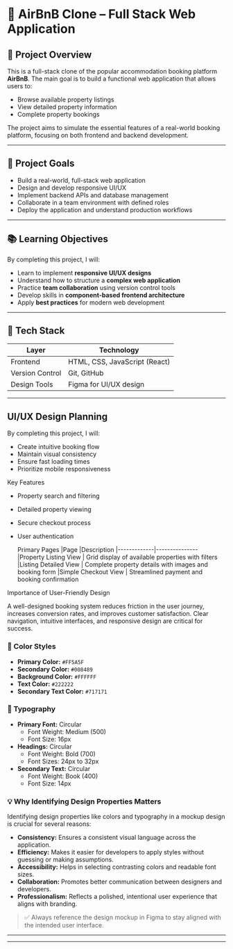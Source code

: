 # 🏡 AirBnB Clone – Full Stack Web Application

## 📌 Project Overview

This is a full-stack clone of the popular accommodation booking platform **AirBnB**. The main goal is to build a functional web application that allows users to:

- Browse available property listings  
- View detailed property information  
- Complete property bookings  

The project aims to simulate the essential features of a real-world booking platform, focusing on both frontend and backend development.

---

## 🎯 Project Goals

- Build a real-world, full-stack web application  
- Design and develop responsive UI/UX  
- Implement backend APIs and database management  
- Collaborate in a team environment with defined roles  
- Deploy the application and understand production workflows  

---

## 📚 Learning Objectives

By completing this project, I will:

- Learn to implement **responsive UI/UX designs**
- Understand how to structure a **complex web application**
- Practice **team collaboration** using version control tools
- Develop skills in **component-based frontend architecture**
- Apply **best practices** for modern web development

---

## 🧰 Tech Stack

| Layer        | Technology                          |
|--------------|-------------------------------------|
| Frontend     | HTML, CSS, JavaScript (React)       |
| Version Control | Git, GitHub                     |
| Design Tools | Figma for UI/UX design              |


---
## UI/UX Design Planning

By completing this project, I will:

- Create intuitive booking flow
- Maintain visual consistency
- Ensure fast loading times
- Prioritize mobile responsiveness

  
Key Features
- Property search and filtering
- Detailed property viewing
- Secure checkout process
- User authentication

  Primary Pages
  |Page         |Description
  |-------------|---------------
  |Property Listing View |	Grid display of available properties with filters
  |Listing Detailed View |	Complete property details with images and booking form
  |Simple Checkout View	 | Streamlined payment and booking confirmation
  
Importance of User-Friendly Design

A well-designed booking system reduces friction in the user journey, increases conversion rates, and improves customer satisfaction. Clear navigation, intuitive interfaces, and responsive design are critical for success.

### 🔷 Color Styles

- **Primary Color:** `#FF5A5F`  
- **Secondary Color:** `#008489`  
- **Background Color:** `#FFFFFF`  
- **Text Color:** `#222222`  
- **Secondary Text Color:** `#717171`

### 🔡 Typography

- **Primary Font:** Circular  
  - Font Weight: Medium (500)  
  - Font Size: 16px  
- **Headings:** Circular  
  - Font Weight: Bold (700)  
  - Font Sizes: 24px to 32px  
- **Secondary Text:** Circular  
  - Font Weight: Book (400)  
  - Font Size: 14px  

### 💡 Why Identifying Design Properties Matters

Identifying design properties like colors and typography in a mockup design is crucial for several reasons:

- **Consistency:** Ensures a consistent visual language across the application.
- **Efficiency:** Makes it easier for developers to apply styles without guessing or making assumptions.
- **Accessibility:** Helps in selecting contrasting colors and readable font sizes.
- **Collaboration:** Promotes better communication between designers and developers.
- **Professionalism:** Reflects a polished, intentional user experience that aligns with branding.

> ✅ Always reference the design mockup in Figma to stay aligned with the intended user interface.

---

---
